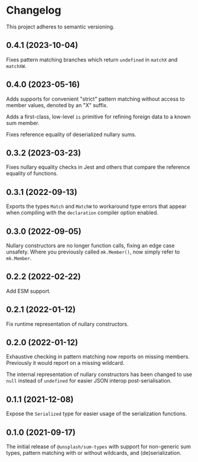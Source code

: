 # Changelog

This project adheres to semantic versioning.

## 0.4.1 (2023-10-04)

Fixes pattern matching branches which return `undefined` in `matchX` and `matchXW`.

## 0.4.0 (2023-05-16)

Adds supports for convenient "strict" pattern matching without access to member values, denoted by an "X" suffix.

Adds a first-class, low-level `is` primitive for refining foreign data to a known sum member.

Fixes reference equality of deserialized nullary sums.

## 0.3.2 (2023-03-23)

Fixes nullary equality checks in Jest and others that compare the reference equality of functions.

## 0.3.1 (2022-09-13)

Exports the types `Match` and `MatchW` to workaround type errors that appear when compiling with the `declaration` compiler option enabled.

## 0.3.0 (2022-09-05)

Nullary constructors are no longer function calls, fixing an edge case unsafety. Where you previously called `mk.Member()`, now simply refer to `mk.Member`.

## 0.2.2 (2022-02-22)

Add ESM support.

## 0.2.1 (2022-01-12)

Fix runtime representation of nullary constructors.

## 0.2.0 (2022-01-12)

Exhaustive checking in pattern matching now reports on missing members. Previously it would report on a missing wildcard.

The internal representation of nullary constructors has been changed to use `null` instead of `undefined` for easier JSON interop post-serialisation.

## 0.1.1 (2021-12-08)

Expose the `Serialized` type for easier usage of the serialization functions.

## 0.1.0 (2021-09-17)

The initial release of `@unsplash/sum-types` with support for non-generic sum types, pattern matching with or without wildcards, and (de)serialization.
